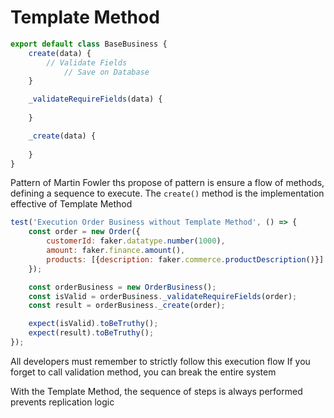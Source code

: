 # Template Method



```js
export default class BaseBusiness {
	create(data) {
	    // Validate Fields
			// Save on Database
	}

	_validateRequireFields(data) {
	    
	}

	_create(data) {
	    
	}
}
```

Pattern of Martin Fowler ths propose of pattern is ensure a flow of methods, defining a sequence
to execute.
The ```create()``` method is the implementation effective of Template Method 

```js
test('Execution Order Business without Template Method', () => {
	const order = new Order({
		customerId: faker.datatype.number(1000),
		amount: faker.finance.amount(),
		products: [{description: faker.commerce.productDescription()}]
	});

	const orderBusiness = new OrderBusiness();
	const isValid = orderBusiness._validateRequireFields(order);
	const result = orderBusiness._create(order);

	expect(isValid).toBeTruthy();
	expect(result).toBeTruthy();
});
```
All developers must remember to strictly follow this execution flow
If you forget to call validation method, you can break the entire system


With the Template Method, the sequence of steps is always performed
prevents replication logic
